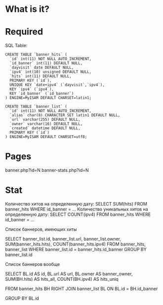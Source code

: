 # What is it?



# Required

SQL Table:
```
CREATE TABLE `banner_hits` (
  `id` int(11) NOT NULL AUTO_INCREMENT,
  `id_banner` int(11) DEFAULT NULL,
  `dayvisit` date DEFAULT NULL,
  `ipv4` int(10) unsigned DEFAULT NULL,
  `hits` int(11) DEFAULT NULL,
  PRIMARY KEY (`id`),
  UNIQUE KEY `date+ipv4` (`dayvisit`,`ipv4`),
  KEY `ipv4` (`ipv4`),
  KEY `id_banner` (`id_banner`)
) ENGINE=MyISAM DEFAULT CHARSET=latin1;

CREATE TABLE `banner_list` (
  `id` int(11) NOT NULL AUTO_INCREMENT,
  `alias` char(8) CHARACTER SET latin1 DEFAULT NULL,
  `url` varchar(255) DEFAULT NULL,
  `owner` varchar(16) DEFAULT NULL,
  `created` datetime DEFAULT NULL,
  PRIMARY KEY (`id`)
) ENGINE=MyISAM DEFAULT CHARSET=utf8;
```

# Pages

banner.php?id=N
banner-stats.php?id=N


# Stat

Количество хитов на определенную дату:
SELECT SUM(hits) FROM banner_hits WHERE id_banner = ...
Количество уникальных хитов на определенную дату:
SELECT COUNT(ipv4) FROM banner_hits WHERE id_banner = ...

Список баннеров, имеющих хиты

SELECT banner_list.id, banner_list.url, banner_list.owner, SUM(banner_hits.hits), COUNT(banner_hits.ipv4)
FROM banner_hits, banner_list
WHERE
banner_list.id = banner_hits.id_banner
GROUP BY banner_list.id

Список баннеров вообще

SELECT
BL.id AS id,
BL.url AS url,
BL.owner AS banner_owner,
SUM(BH.hits) AS hits_all,
COUNT(BH.ipv4) AS hits_uniq

FROM banner_hits BH
RIGHT JOIN banner_list BL
ON BL.id = BH.id_banner

GROUP BY BL.id





